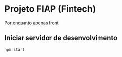 # Projeto FIAP (Fintech)

Por enquanto apenas front


## Iniciar servidor de desenvolvimento
```sh
npm start
```